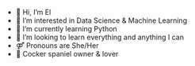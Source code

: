 - 👋 Hi, I’m El 
- 👀 I’m interested in Data Science & Machine Learning
- 🌱 I’m currently learning Python 
- 💞️ I’m looking to learn everything and anything I can 
- ⚤ Pronouns are She/Her
- 🐾 Cocker spaniel owner & lover 

<!---
limid19/limid19 is a ✨ special ✨ repository because its `README.md` (this file) appears on your GitHub profile.
You can click the Preview link to take a look at your changes.
--->
